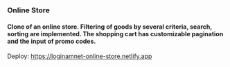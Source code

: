 ### Online Store
#### Clone of an online store. Filtering of goods by several criteria, search, sorting are implemented. The shopping cart has customizable pagination and the input of promo codes.

Deploy: https://loginamnet-online-store.netlify.app
